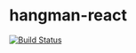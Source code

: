 # hangman-react

[![Build Status](https://travis-ci.com/bradleylandis/hangman-react.svg?branch=master)](https://travis-ci.com/bradleylandis/hangman-react)
